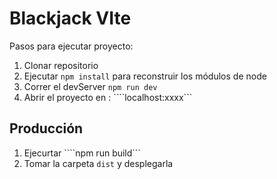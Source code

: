 # Blackjack VIte 

Pasos para ejecutar proyecto:

1. Clonar repositorio
2. Ejecutar ```npm install``` para reconstruir los módulos de node 
3. Correr el devServer ```npm run dev```
4. Abrir el proyecto en : ````localhost:xxxx```

## Producción

1. Ejecurtar ````npm run build```
2. Tomar la carpeta ```dist``` y desplegarla
